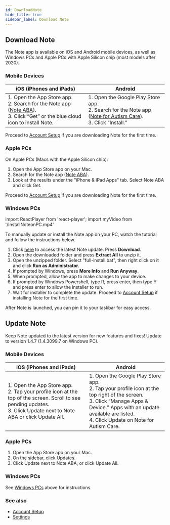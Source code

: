 ```yaml
---
id: DownloadNote
hide_title: true
sidebar_label: Download Note
---
```


## Download Note

The Note app is available on iOS and Android mobile devices, as well as Windows PCs and Apple PCs with Apple Silicon chip (most models after 2020).

### Mobile Devices

| **iOS**  (iPhones and iPads)  | **Android**          |
| ------------- |-------------|
| 1. Open the App Store app. <br />2. Search for the Note app ([Note ABA](https://apps.apple.com/us/app/note-aba/id1495134215)).<br />3. Click “Get” or the blue cloud icon to install Note.<br />|1. Open the Google Play Store app. <br /> 2. Search for the Note app ([Note for Autism Care](https://play.google.com/store/apps/details?id=cloud.chorus.noteautismcare&hl=en_US&gl=US)). <br /> 3. Click “Install.”<br />|     

Proceed to [Account Setup](../docs/GettingStarted/AccountSetUp.md) if you are downloading Note for the first time.                                                                        

### Apple PCs

On Apple PCs (Macs with the Apple Silicon chip):

1. Open the App Store app on your Mac.
2. Search for the Note app ([Note ABA](https://apps.apple.com/us/app/note-aba/id1495134215)).
3. Look at the results under the "iPhone & iPad Apps" tab. Select Note ABA and click Get.

Proceed to [Account Setup](../docs/GettingStarted/AccountSetUp.md) if you are downloading Note for the first time. 

### Windows PCs

import ReactPlayer from 'react-player';
import myVideo from '/InstallNoteonPC.mp4'

<ReactPlayer playing='false' muted='true' controls url={myVideo} />


To manually update or install the Note app on your PC, watch the tutorial and follow the instructions below.


1. Click [here](https://chorusdevs2.sharepoint.com/:f:/s/NOTEDesktop/Euayhwtzf9lJqh4Kni2KnHYBvmwgTCEQQTvRtMjLFRjqdg?e=XCTNPo) to access the latest Note update. Press **Download**.
2. Open the downloaded folder and press **Extract All** to unzip it.
3. Open the unzipped folder. Select "full-install.bat", then right click on it and click **Run as Administrator**.
4. If prompted by Windows, press **More Info** and **Run Anyway**.
5. When prompted, allow the app to make changes to your device.
6. If prompted by Windows Powershell, type R, press enter, then type Y and press enter to allow the installer to run.
7. Wait for installer to complete the update. Proceed to [Account Setup](../docs/GettingStarted/AccountSetUp.md) if installing Note for the first time. 

After Note is launched, you can pin it to your taskbar for easy access.

## Update Note

Keep Note updated to the latest version for new features and fixes! Update to version 1.4.7 (1.4.3099.7 on Windows PC).

### Mobile Devices

| **iOS**  (iPhones and iPads)  | **Android**          |
| ------------- |-------------|
| 1. Open the App Store app. <br /> 2. Tap your profile icon at the top of the screen. Scroll to see pending updates. <br /> 3. Click Update next to Note ABA or click Update All. <br />|1. Open the Google Play Store app. <br />2. Tap your profile icon at the top right of the screen. <br />3. Click “Manage Apps & Device.” Apps with an update available are listed. <br /> 4. Click Update on Note for Autism Care.<br />|                                                                       

### Apple PCs

1. Open the App Store app on your Mac.
2. On the sidebar, click Updates.
3. Click Update next to Note ABA, or click Update All.

### Windows PCs

See [Windows PCs](#windows-pcs) above for instructions.


### See also
- [Account Setup](GettingStarted/AccountSetUp.md)
- [Settings](Settings/Sync.md)